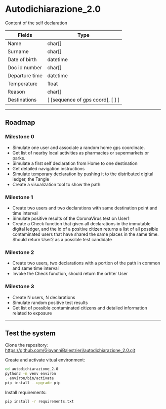 # Autodichiarazione_2.0

Content of the self declaration

Fields | Type
--- | --- 
Name | char[] 
Surname | char[] 
Date of birth | datetime 
Doc id number | char[] 
Departure time | datetime
Temperature | float
Reason  | char[] 
Destinations | [ [sequence of gps coord], [ ] ]



---

## Roadmap

### Milestone 0

- Simulate one user and associate a random home gps coordinate.
- Get list of nearby local activities as pharmacies or supermarkets or parks. 
- Simulate a first self declaration from Home to one destination
- Get detailed navigation instructions
- Simulate temporary declaration by pushing it to the distributed digital ledger, the Tangle
- Create a visualization tool to show the path

### Milestone 1

- Create two users and two declarations with same destination point and time interval
- Simulate positive results of the CoronaVirus test on User1 
- Create a Check function that given all declarations in the immutable digital ledger, and the id of a positive citizen returns a list of all possible contaminated users that have shared the same places in the same time. Should return User2 as a possible test candidate

### Milestone 2

- Create two users, two declarations with a portion of the path in common and same time interval
- Invoke the Check function, should return the orhter User

### Milestone 3

- Create N users, N declarations
- Simulate random positive test results
- Get list of possible contaminated citizens and detailed information related to exposure

---

## Test the system

Clone the repository: https://github.com/GiovanniBalestrieri/autodichiarazione_2.0.git

Create and activate vitual environment:
```bash
cd autodichiarazione_2.0
python3 -m venv environ
. environ/bin/activate
pip install --upgrade pip
```
Install requirements:
```bash
pip install -r requirements.txt
```

